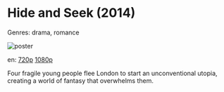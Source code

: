 # Hide and Seek (2014)

Genres: drama, romance

![poster](http://image.tmdb.org/t/p/w500/wAu1ab47n92H2cJS64u56x3LLxK.jpg)

en:
  [720p](magnet:?xt=urn:btih:D7C49B38B6A434BB9E9CDB6FE582C1474E9123E4&tr=udp://glotorrents.pw:6969/announce&tr=udp://tracker.opentrackr.org:1337/announce&tr=udp://torrent.gresille.org:80/announce&tr=udp://tracker.openbittorrent.com:80&tr=udp://tracker.coppersurfer.tk:6969&tr=udp://tracker.leechers-paradise.org:6969&tr=udp://p4p.arenabg.ch:1337&tr=udp://tracker.internetwarriors.net:1337)
  [1080p](magnet:?xt=urn:btih:D4F6CFBAD84C00F1884D45B72E29FAC056DDE704&tr=udp://glotorrents.pw:6969/announce&tr=udp://tracker.opentrackr.org:1337/announce&tr=udp://torrent.gresille.org:80/announce&tr=udp://tracker.openbittorrent.com:80&tr=udp://tracker.coppersurfer.tk:6969&tr=udp://tracker.leechers-paradise.org:6969&tr=udp://p4p.arenabg.ch:1337&tr=udp://tracker.internetwarriors.net:1337)
  


Four fragile young people flee London to start an unconventional utopia, creating a world of fantasy that overwhelms them.